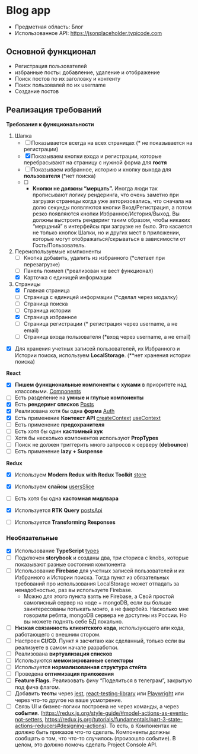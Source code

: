 <h1>Blog app</h1>

- Предметная область: Блог
- Использованное API: https://jsonplaceholder.typicode.com
<h2>Основной функционал</h2>

- Регистрация пользователей
- избранные посты: добавление, удаление и отображение
- Поиск постов по их заголовку и контенту
- Поиск пользовалей по их username
- Создание постов

<h2>Реализация требований</h2>

**Требования к функциональности**

  1. Шапка
     - [ ] Показывается всегда на всех страницах (* не показывается на регистрации)
      - [x] Показываем кнопки входа и регистрации, которые перебрасывают на страницу с нужной форма для **гостя**
      - [ ] Показываем избранное, историю и кнопку выхода для **пользователя**  (*нет поиска)
      - [ ] - **Кнопки не должны “мерцать”.** Иногда люди так прописывают логику рендеринга, что очень заметно при загрузки страницы когда уже авторизовались, что сначала на долю секунды появляются кнопки Вход/Регистрация, а потом резко появляются кнопки Избранное/История/Выход. Вы должны выстроить рендеринг таким образом, чтобы никаких “мерцаний” в интерфейсы при загрузке не было. Это касается не только кнопок Шапки, но и других мест в приложении, которые могут отображаться/скрываться в зависимости от Гость/Пользователь.
        
  3. Переиспользуемые компконенты
     - [ ] Кнопка добавить, удалить из избранного (*слетает при перезагрузке)
     - [ ] Панель поимеп (*реализован не вест функционал)
     - [x] Карточка с единицей информации

  4. Страницы
     - [x] Главная страница
     - [ ] Страница с единицей информации (*сделал через модалку)
     - [ ] Страница поиска
     - [ ] Страница истории
     - [x] Страница избранное
     - [ ] Страница регистрации (* регистрация через username, а не email)
     - [ ] Страница входа пользователя (*вход через username, а не email)

  - [x]  Для хранения учетных записей пользователей, их Избранного и Истории поиска, используем **LocalStorage**. (**нет хранения истории поиска)
  

**React**

- [x]  **Пишем функциональные компоненты c хуками** в приоритете над классовыми. [Components](https://github.com/hitoryanka/blog-app/tree/main/src/components)
- [ ]  Есть разделение на **умные и глупые компоненты**
- [x]  Есть **рендеринг списков** [Posts](https://github.com/hitoryanka/blog-app/blob/main/src/components/Posts/Posts.tsx)
- [x]  Реализована хотя бы одна **форма** [Auth](https://github.com/hitoryanka/blog-app/blob/main/src/components/Auth/signin/Signin.tsx)
- [x]  Есть применение **Контекст API** [createContext](https://github.com/hitoryanka/blog-app/blob/main/src/App.tsx) [useContext](https://github.com/hitoryanka/blog-app/blob/main/src/components/Header/Search/Search.tsx)
- [ ]  Есть применение **предохранителя**
- [ ]  Есть хотя бы один **кастомный хук**
- [ ]  Хотя бы несколько компонентов используют **PropTypes**
- [ ]  Поиск не должен триггерить много запросов к серверу (**debounce**)
- [ ]  Есть применение **lazy + Suspense**

**Redux**

- [x]  Используем **Modern Redux with Redux Toolkit** [store](https://github.com/hitoryanka/blog-app/blob/main/src/store.ts)
- [x]  Используем **слайсы** [usersSlice](https://github.com/hitoryanka/blog-app/blob/main/src/features/users.ts)
- [ ]  Есть хотя бы одна **кастомная мидлвара**
- [x]  Используется **RTK Query** [postsApi](https://github.com/hitoryanka/blog-app/blob/main/src/features/posts.ts)
- [ ]  Используется **Transforming Responses**



<h3>Необязательные</h3>

- [x]  Использование **TypeScript** [types](https://github.com/hitoryanka/blog-app/blob/main/src/utils/types.ts)
- [ ]  Подключен **storybook** и созданы два, три сториса с knobs, которые показывают разные состояния компонента
- [ ]  Использование **Firebase** для учетных записей пользователей и их Избранного и Истории поиска. Тогда пункт из обязательных требований про использования LocalStorage может отпадать за ненадобностью, раз вы используете Firebase.
    - Можно для этого пункта взять не Firebase, а Свой простой самописный сервер на ноде + mongoDB, если вы больше заинтересованы потыкать монго, а не фаербейз. Насколько мне говорили ребята, mongoDB сервера не доступны из России. Но вы можете поднять себе БД локально.
- [ ] **Низкая связанность клиентского кода**, использующего апи кода, работающего с внешним стором.
- [ ]  Настроен **CI/CD**. Пункт я засчитаю как сделанный, только если вы реализуете в самом начале разработки.
- [ ]  Реализована **виртуализация списков**
- [ ]  Используются **мемоизированные селекторы**
- [ ]  Используется **нормализованная структура стейта**
- [ ]  Проведена **оптимизация приложения**
- [ ]  **Feature Flags.** Реализовать фичу “Поделиться в телеграм”, закрытую под фича флагом.
- [ ]  Добавить **тесты** через [jest](https://jestjs.io/ru/), [react-testing-library](https://testing-library.com/docs/react-testing-library/intro/) или [Playwright](https://playwright.dev/) или через что-то другое на ваше усмотрение.
- [ ]  Связь UI и бизнес-логики построена не через команды, а через **события**. (https://redux.js.org/style-guide/#model-actions-as-events-not-setters, https://redux.js.org/tutorials/fundamentals/part-3-state-actions-reducers#designing-actions). То есть, в Компонентах не должно быть приказов что-то сделать. Компоненты должны сообщать о том, что что-то случилось (произошло событие). В целом, это должно помочь сделать Project Console API.
